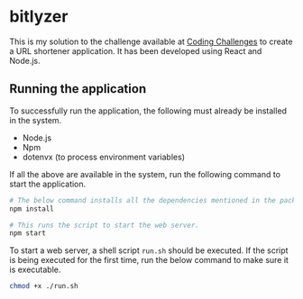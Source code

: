 # bitlyzer

This is my solution to the challenge available at [Coding Challenges](https://codingchallenges.fyi/challenges/challenge-url-shortener) to create a URL shortener application. It has been developed using React and Node.js.

## Running the application

To successfully run the application, the following must already be installed in the system.

- Node.js
- Npm
- dotenvx (to process environment variables)

If all the above are available in the system, run the following command to start the application.

```bash
# The below command installs all the dependencies mentioned in the package.json file.
npm install

# This runs the script to start the web server.
npm start
```

To start a web server, a shell script `run.sh` should be executed. If the script is being executed for the first time, run the below command to make sure it is executable.

```bash
chmod +x ./run.sh
```